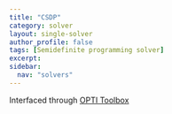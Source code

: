 ```yaml
---
title: "CSDP"
category: solver
layout: single-solver
author_profile: false
tags: [Semidefinite programming solver]
excerpt:
sidebar:
  nav: "solvers"
---
```


Interfaced through [OPTI Toolbox](http://www.i2c2.aut.ac.nz/Wiki/OPTI/)
